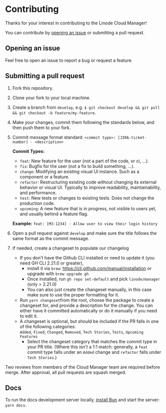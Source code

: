# Contributing

Thanks for your interest in contributing to the Linode Cloud Manager!

You can contribute by [opening an issue](https://github.com/linode/manager/issues/new) or submitting a pull request.

## Opening an issue

Feel free to open an issue to report a bug or request a feature.

## Submitting a pull request

1. Fork this repository.
2. Clone your fork to your local machine.
3. Create a branch from `develop`, e.g. `$ git checkout develop && git pull && git checkout -b feature/my-feature`.
4. Make your changes, commit them following the standards below, and then push them to your fork.
5. Commit message format standard: `<commit type>: [JIRA-ticket-number] - <description>`

    **Commit Types:**
    - `feat`: New feature for the user (not a part of the code, or ci, ...).
    - `fix`: Bugfix for the user (not a fix to build something, ...).
    - `change`: Modifying an existing visual UI instance. Such as a component or a feature.
    - `refactor`: Restructuring existing code without changing its external behavior or visual UI. Typically to improve readability, maintainability, and performance.
    - `test`: New tests or changes to existing tests. Does not change the production code.
    - `upcoming`: A new feature that is in progress, not visible to users yet, and usually behind a feature flag.

    **Example:** `feat: [M3-1234] - Allow user to view their login history`

6. Open a pull request against `develop` and make sure the title follows the same format as the commit message.
7. If needed, create a changeset to populate our changelog
    - If you don't have the Github CLI installed or need to update it (you need GH CLI 2.21.0 or greater),
        - install it via `brew`: https://cli.github.com/manual/installation or upgrade with `brew upgrade gh`
        - Once installed, run `gh repo set-default` and pick `linode/manager` (only > 2.21.0)
        - You can also just create the changeset manually, in this case make sure to use the proper formatting for it.
    - Run `yarn changeset`from the root, choose the package to create a changeset for, and provide a description for the change.
    You can either have it committed automatically or do it manually if you need to edit it.
    - A changeset is optional, but should be included if the PR falls in one of the following categories:<br>
    `Added`, `Fixed`, `Changed`, `Removed`, `Tech Stories`, `Tests`, `Upcoming Features`
      - Select the changeset category that matches the commit type in your PR title. (Where this isn't a 1:1 match: generally, a `feat` commit type falls under an `Added` change and `refactor` falls under `Tech Stories`.)

Two reviews from members of the Cloud Manager team are required before merge. After approval, all pull requests are squash merged.

## Docs

To run the docs development server locally, [install Bun](https://bun.sh/) and start the server: `yarn docs`.
